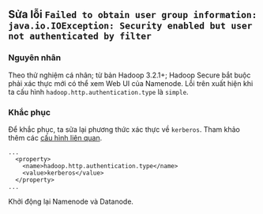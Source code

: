 ## Sửa lỗi `Failed to obtain user group information: java.io.IOException: Security enabled but user not authenticated by filter`

### Nguyên nhân

Theo thử nghiệm cá nhân; từ bản Hadoop 3.2.1+; Hadoop Secure bắt buộc phải xác thực mới có thể xem Web UI của Namenode. Lỗi trên xuất hiện khi ta cấu hình `hadoop.http.authentication.type` là `simple`.

### Khắc phục

Để khắc phục, ta sửa lại phương thức xác thực về `kerberos`. Tham khảo thêm các [cấu hình liên quan](https://hadoop.apache.org/docs/stable/hadoop-project-dist/hadoop-hdfs/WebHDFS.html).

```
...
  <property>
    <name>hadoop.http.authentication.type</name>
    <value>kerberos</value>
  </property>
...
```

Khởi động lại Namenode và Datanode.
